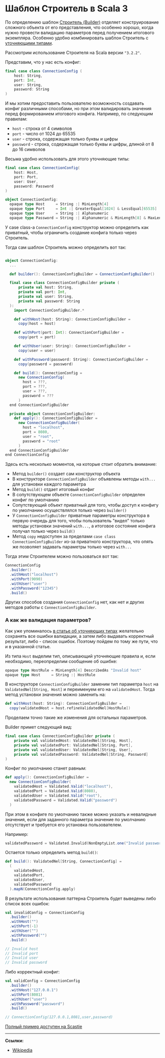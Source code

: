 # Шаблон Строитель в Scala 3

По определению шаблон [Строитель (Builder)][Wiki] отделяет конструирование сложного объекта от его представления,
что особенно хорошо, когда нужно провести валидацию параметров перед получением итогового экземпляра.
Особенно удобно комбинировать шаблон Строитель с [уточняющими типами][habr].

Рассмотрим использование Строителя на Scala версии `"3.2.2"`.

Представим, что у нас есть конфиг:

```scala
final case class ConnectionConfig (
    host: String,
    port: Int,
    user: String,
    password: String
)
```

И мы хотим предоставить пользователю возможность создавать конфиг различными способами, но 
при этом валидировать значения перед формированием итогового конфига.
Например, по следующим правилам:

- `host` - строка от 4 символов
- `port` - число от 1024 до 65535
- `user` - строка, содержащая только буквы и цифры
- `password` - строка, содержащая только буквы и цифры, длиной от 8 до 16 символов

Весьма удобно использовать для этого уточняющие типы:

```scala
final case class ConnectionConfig(
    host: Host,
    port: Port,
    user: User,
    password: Password
)

object ConnectionConfig:
  opaque type Host     = String :| MinLength[4]
  opaque type Port     = Int :| GreaterEqual[1024] & LessEqual[65535]
  opaque type User     = String :| Alphanumeric
  opaque type Password = String :| Alphanumeric & MinLength[8] & MaxLength[16]
```

У case class-а `ConnectionConfig` конструктор можно определить как приватный, 
чтобы ограничить создание конфига только через Строитель. 

Тогда сам шаблон Строитель можно определить вот так:

```scala

object ConnectionConfig:
  ...

  def builder(): ConnectionConfigBuilder = ConnectionConfigBuilder()

  final case class ConnectionConfigBuilder private (
      private val host: String,
      private val port: Int,
      private val user: String,
      private val password: String
  ):
    import ConnectionConfigBuilder.*

    def withHost(host: String): ConnectionConfigBuilder =
      copy(host = host)

    def withPort(port: Int): ConnectionConfigBuilder =
      copy(port = port)

    def withUser(user: String): ConnectionConfigBuilder =
      copy(user = user)

    def withPassword(password: String): ConnectionConfigBuilder =
      copy(password = password)

    def build(): ConnectionConfig =
      new ConnectionConfig(
        host = ???,
        port = ???,
        user = ???,
        password = ???
      )
  end ConnectionConfigBuilder

  private object ConnectionConfigBuilder:
    def apply(): ConnectionConfigBuilder =
      new ConnectionConfigBuilder(
        host = "localhost",
        port = 8080,
        user = "root",
        password = "root"
      )
  end ConnectionConfigBuilder
end ConnectionConfig
```

Здесь есть несколько моментов, на которые стоит обратить внимание:

- Метод `builder()` создает сам конструктор объекта
- В конструкторе `ConnectionConfigBuilder` объявлены методы `with...` для установки каждого параметра
- Метод `build()` отдает итоговый конфиг
- В сопутствующем объекте `ConnectionConfigBuilder` определен конфиг по умолчанию
- Сопутствующий объект приватный для того, чтобы доступ к конфигу по умолчанию осуществлялся только через `builder()`
- У `ConnectionConfigBuilder` приватные параметры конструктора в первую очередь для того, 
  чтобы пользователь "видел" только методы установки значений `with...`,
  а итоговое состояние конфига получал только через `build()`
- Метод `copy` недоступен за пределами `case class ConnectionConfigBuilder` из-за приватного конструктора,
  что опять же позволяет задавать параметры только через `with...`

Тогда этим Строителем можно пользоваться вот так:

```scala
ConnectionConfig
  .builder()
  .withHost("localhost")
  .withPort(9090)
  .withUser("user")
  .withPassword("12345")
  .build()
```

Других способов создания `ConnectionConfig` нет, как нет и других методов работы с `ConnectionConfigBuilder`.

### А как же валидация параметров?

Как уже упоминалось [в статье об уточняющих типах][habr] желательно сохранять все ошибки валидации,
а затем либо выдавать корректный результат, либо - список ошибок.
Поэтому пойдем по тому же пути, что и в указанной статье.

Из типа `Host` выделим тип, описывающий уточняющие правила 
и, если необходимо, переопределим сообщение об ошибке:

```scala
opaque type HostRule = MinLength[4] DescribedAs "Invalid host"
opaque type Host     = String :| HostRule
```

В конструкторе `ConnectionConfigBuilder` заменим тип параметра `host` на `ValidatedNel[String, Host]` 
и переименуем его на `validatedHost`.
Тогда метод установки значения можно заменить на:

```scala
def withHost(host: String): ConnectionConfigBuilder =
  copy(validatedHost = host.refineValidatedNel[HostRule])
```

Проделаем точно такие же изменения для остальных параметров.

Builder примет следующий вид:

```scala
final case class ConnectionConfigBuilder private (
    private val validatedHost: ValidatedNel[String, Host],
    private val validatedPort: ValidatedNel[String, Port],
    private val validatedUser: ValidatedNel[String, User],
    private val validatedPassword: ValidatedNel[String, Password]
)
```

Конфиг по умолчанию станет равным:

```scala
def apply(): ConnectionConfigBuilder =
  new ConnectionConfigBuilder(
    validatedHost = Validated.Valid("localhost"),
    validatedPort = Validated.Valid(8080),
    validatedUser = Validated.Valid("root"),
    validatedPassword = Validated.Valid("password")
  )
```

При этом в конфиге по умолчанию также можно указать и невалидные значения, 
если для заданного параметра значение по умолчанию отсутствует и требуется его установка пользователем.

Например:

```scala
validatedPassword = Validated.Invalid(NonEmptyList.one("Invalid password"))
```

Остается только определить метод `build()`:

```scala
def build(): ValidatedNel[String, ConnectionConfig] =
  (
    validatedHost,
    validatedPort,
    validatedUser,
    validatedPassword
  ).mapN(ConnectionConfig.apply)
```

В результате использования паттерна Строитель будет выведены либо список всех ошибок:

```scala
val invalidConfig = ConnectionConfig
  .builder()
  .withHost("")
  .withPort(-1)
  .withUser("")
  .withPassword("")
  .build()

// Invalid host
// Invalid port
// Invalid user
// Invalid password
```

Либо корректный конфиг:

```scala
val validConfig = ConnectionConfig
  .builder()
  .withHost("127.0.0.1")
  .withPort(8081)
  .withUser("user")
  .withPassword("password")
  .build()

// ConnectionConfig(127.0.0.1,8081,user,password)
```

[Полный пример доступен на Scastie](https://scastie.scala-lang.org/dRHKVnHGQCKqbS0le8IDQg)


---

**Ссылки:**

- [Wikipedia][Wiki]

[Wiki]: https://ru.wikipedia.org/wiki/%D0%A1%D1%82%D1%80%D0%BE%D0%B8%D1%82%D0%B5%D0%BB%D1%8C_(%D1%88%D0%B0%D0%B1%D0%BB%D0%BE%D0%BD_%D0%BF%D1%80%D0%BE%D0%B5%D0%BA%D1%82%D0%B8%D1%80%D0%BE%D0%B2%D0%B0%D0%BD%D0%B8%D1%8F)
[habr]: https://habr.com/ru/company/kryptonite/blog/719488/
